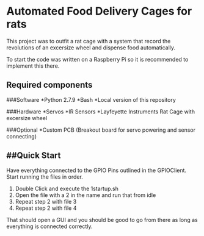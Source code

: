 Automated Food Delivery Cages for rats
=============================
This project was to outfit a rat cage with a system that record the revolutions of an excersize wheel and dispense food automatically.

To start the code was written on a Raspberry Pi so it is recommended to implement this there.

Required components
----------------------------
###Software 
*Python 2.7.9 
*Bash 
*Local version of this repository 

###Hardware 
*Servos 
*IR Sensors 
*Layfeyette Instruments Rat Cage with excersize wheel 

###Optional 
*Custom PCB (Breakout board for servo powering and sensor connecting) 

##Quick Start
-----------------------------
Have everything connected to the GPIO Pins outlined in the GPIOClient.
Start running the files in order.

1. Double Click and execute the 1startup.sh
2. Open the file with a 2 in the name and run that from idle
3. Repeat step 2 with file 3
4. Repeat step 2 with file 4

That should open a GUI and you should be good to go from there as long as everything is connected correctly.
